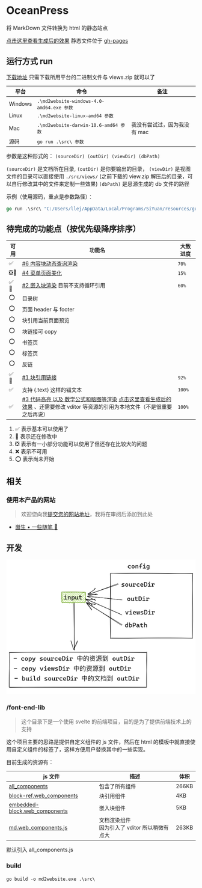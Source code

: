 # OceanPress

将 MarkDown 文件转换为 html 的静态站点

[点击这里查看生成后的效果](https://siyuan-note.github.io/oceanpress/) 静态文件位于 [gh-pages](https://github.com/siyuan-note/oceanpress/tree/gh-pages)

## 运行方式 run

[下载地址](https://github.com/siyuan-note/oceanpress/releases) 只需下载所用平台的二进制文件与 views.zip 就可以了

| 平台 | 命令 | 备注 |
| --- | --- | --- |
| Windows | `.\md2website-windows-4.0-amd64.exe 参数` |  |
| Linux | `.\md2website-linux-amd64 参数` |  |
| Mac | `.\md2website-darwin-10.6-amd64 参数` | 我没有尝试过，因为我没有 mac |
| 源码 | `go run .\src\ 参数` |  |

参数是这种形式的： `(sourceDir) (outDir) (viewDir) (dbPath)`

`(sourceDir)` 是文档所在目录, `(outDir)` 是你要输出的目录， `(viewDir)` 是视图文件的目录可以直接使用 `./src/views/` (之前下载的 view.zip 解压后的目录，可以自行修改其中的文件来定制一些效果) `(dbPath)` 是思源生成的 db 文件的路径

示例（使用源码，重点是参数路径）：

```go
go run .\src\ "C:/Users/llej/AppData/Local/Programs/SiYuan/resources/guide/思源笔记用户指南" "D:/code/md2website/docs" "./src/views/" "C:/Users/llej/AppData/Local/Temp/siyuan/siyuan.db"
```

## 待完成的功能点（按优先级降序排序）

| 可用 | 功能名 | 大致进度 |
| --- | --- | --- |
| ✅ | [#6 内容块动态查询渲染](https://github.com/siyuan-note/oceanpress/issues/6) | `70%` |
| ❎🔨 | [#4 菜单页面美化](https://github.com/siyuan-note/oceanpress/issues/4) | `15%` |
| ✅🔨 | [#2 嵌入块渲染](https://github.com/siyuan-note/oceanpress/issues/2) 目前不支持循环引用 | `60%` |
| ⭕ | 目录树 |  |
| ⭕ | 页面 header 与 footer |  |
| ⭕ | 块引用当前页面预览 |  |
| ⭕ | 块链接可 copy |  |
| ⭕ | 书签页 |  |
| ⭕ | 标签页 |  |
| ⭕ | 反链 |  |
| ✅🔨 | [#1 块引用链接](https://github.com/siyuan-note/oceanpress/issues/1) | `92%` |
| ✅ | 支持 {.text} 这样的锚文本 | `100%` |
| ✅ | [#3 代码高亮 以及 数学公式和脑图等渲染](https://github.com/siyuan-note/oceanpress/issues/3) [点击这里查看生成后的效果](https://siyuan-note.github.io/oceanpress/Markdown%20%e4%bd%bf%e7%94%a8%e6%8c%87%e5%8d%97/3%20%e5%ae%8c%e6%95%b4%e7%a4%ba%e4%be%8b.html) 、还需要修改 vditor 等资源的引用为本地文件（不是很重要之后再说） | `100%` |

1. ✅ 表示基本可以使用了
2. 🔨 表示还在修改中
3. ❎ 表示有一小部分功能可以使用了但还存在比较大的问题
4. ❌ 表示不可用
5. ⭕ 表示尚未开始

## 相关

### 使用本产品的网站

> 欢迎您向我[提交您的网站地址](mailto:admin@shenzilong.cn)，我将在审阅后添加到此处

- [崮生 • 一些随笔 🎨](https://shenzilong.cn)

## 开发

![整体设计](./整体设计导图.png)

### /font-end-lib

> 这个目录下是一个使用 svelte 的前端项目，目的是为了提供前端技术上的支持

这个项目主要的思路是提供自定义组件的 js 文件，然后在 html 的模板中就直接使用自定义组件的标签了，这样方便用户替换其中的一些实现。

目前生成的资源有：

| js 文件 | 描述 | 体积 |
| --- | --- | --- |
| [all_components](./src/views/assets/font-end-lib/all_components.js) | 包含了所有组件 | 266KB |
| [block-ref.web_components](./src/views/assets/font-end-lib/block-ref.web_components.js) | 块引用组件 | 4KB |
| [embedded-block.web_components](./src/views/assets/font-end-lib/embedded-block.web_components.js) | 嵌入块组件 | 5KB |
| [md.web_components.js](./src/views/assets/font-end-lib/md.web_components.js) | 文档渲染组件<br/>因为引入了 vditor 所以稍微有点大 | 263KB |

默认引入 all_components.js

### build

`go build -o md2website.exe .\src\`

